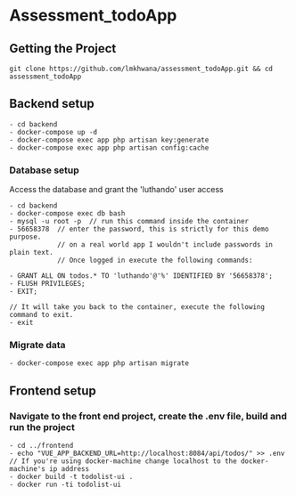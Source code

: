 # Assessment_todoApp

## Getting the Project
```
git clone https://github.com/lmkhwana/assessment_todoApp.git && cd assessment_todoApp
```

## Backend setup
```
- cd backend
- docker-compose up -d
- docker-compose exec app php artisan key:generate
- docker-compose exec app php artisan config:cache
```

### Database setup
Access the database and grant the 'luthando' user access
```
- cd backend
- docker-compose exec db bash
- mysql -u root -p  // run this command inside the container
- 56658378  // enter the password, this is strictly for this demo purpose.
            // on a real world app I wouldn't include passwords in plain text.
            // Once logged in execute the following commands:
            
- GRANT ALL ON todos.* TO 'luthando'@'%' IDENTIFIED BY '56658378';
- FLUSH PRIVILEGES;
- EXIT;

// It will take you back to the container, execute the following command to exit.
- exit

```

### Migrate data
```
- docker-compose exec app php artisan migrate
```

## Frontend setup

### Navigate to the front end project, create the .env file, build and run the project
```
- cd ../frontend
- echo "VUE_APP_BACKEND_URL=http://localhost:8084/api/todos/" >> .env 
// If you're using docker-machine change localhost to the docker-machine's ip address
- docker build -t todolist-ui .
- docker run -ti todolist-ui
```
